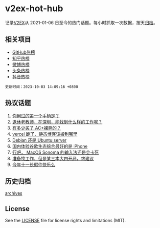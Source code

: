 # v2ex-hot-hub

 记录[V2EX](https://www.v2ex.com/)从 2021-01-06 日至今的热门话题。每小时抓取一次数据，按天[归档](archives)。
 
 ## 相关项目

- [GitHub热榜](https://github.com/lonnyzhang423/github-hot-hub)
- [知乎热榜](https://github.com/lonnyzhang423/zhihu-hot-hub)
- [微博热榜](https://github.com/lonnyzhang423/weibo-hot-hub)
- [头条热榜](https://github.com/lonnyzhang423/toutiao-hot-hub)
- [抖音热榜](https://github.com/lonnyzhang423/douyin-hot-hub)


 `更新时间：2023-10-03 14:09:16 +0800`

## 热议话题

1. [你用过的第一个手柄是？](https://www.v2ex.com/t/978665)
1. [退休老教师，在深圳，能找到什么样的工作呢？](https://www.v2ex.com/t/978678)
1. [有多少买了 AC+裸奔的？](https://www.v2ex.com/t/978600)
1. [vercel 跪了，静态博客该搬到哪里](https://www.v2ex.com/t/978574)
1. [Debian 还是 Ubuntu server](https://www.v2ex.com/t/978670)
1. [国内体验谷歌生态综合最好的是 iPhone](https://www.v2ex.com/t/978610)
1. [行吧， MacOS Sonoma 的输入法还是会卡死](https://www.v2ex.com/t/978584)
1. [准备找工作，但是某三本大四开局，求建议](https://www.v2ex.com/t/978659)
1. [今年十一长假你快乐么](https://www.v2ex.com/t/978680)

## 历史归档

[archives](archives)

## License

See the [LICENSE](LICENSE) file for license rights and limitations (MIT).
